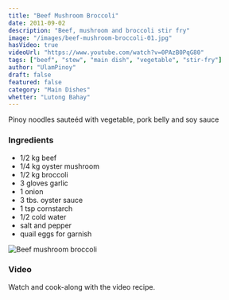 ```yaml
---
title: "Beef Mushroom Broccoli"
date: 2011-09-02
description: "Beef, mushroom and broccoli stir fry"
image: "/images/beef-mushroom-broccoli-01.jpg"
hasVideo: true
videoUrl: "https://www.youtube.com/watch?v=0PAzB0PqG80"
tags: ["beef", "stew", "main dish", "vegetable", "stir-fry"]
author: "UlamPinoy"
draft: false
featured: false
category: "Main Dishes"
whetter: "Lutong Bahay"
---
```


Pinoy noodles sauteéd with vegetable, pork belly and soy sauce

### Ingredients

- 1/2 kg beef
- 1/4 kg oyster mushroom
- 1/2 kg broccoli
- 3 gloves garlic
- 1 onion
- 3 tbs. oyster sauce
- 1 tsp cornstarch
- 1/2 cold water
- salt and pepper
- quail eggs for garnish

![Beef mushroom broccoli](/static/images/beef-mushroom-broccoli-02.jpg?nf_resize=fit&w=960)

### Video

Watch and cook-along with the video recipe.
